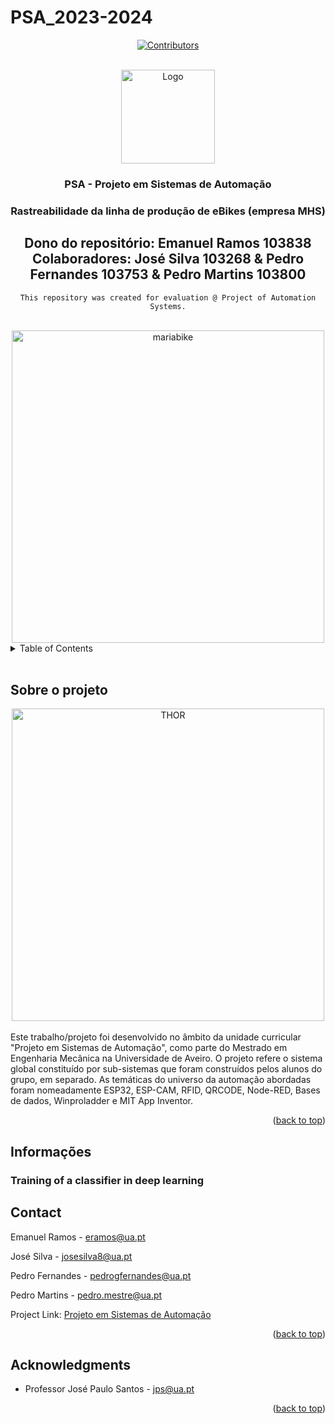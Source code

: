 # PSA_2023-2024
<!-- Improved compatibility of back to top link: See: https://github.com/othneildrew/Best-README-Template/pull/73 -->
<a name="readme-top"></a>
<!--
*** Thanks for checking out the Best-README-Template. If you have a suggestion
*** that would make this better, please fork the repo and create a pull request
*** or simply open an issue with the tag "enhancement".
*** Don't forget to give the project a star!
*** Thanks again! Now go create something AMAZING! :D
-->



<!-- PROJECT SHIELDS -->
<!--
*** I'm using markdown "reference style" links for readability.
*** Reference links are enclosed in brackets [ ] instead of parentheses ( ).
*** See the bottom of this document for the declaration of the reference variables
*** for contributors-url, forks-url, etc. This is an optional, concise syntax you may use.
*** https://www.markdownguide.org/basic-syntax/#reference-style-links
-->
<div align="center">

[![Contributors][contributors-shield]][contributors-url]




<!-- PROJECT LOGO -->
<br />

  <a href="https://github.com/eramos1234/PSA-2024-turma-P4-GX">
    <img src="images/LogoUA.jpg" alt="Logo" height="150">
  </a>

<h3 align="center">PSA - Projeto em Sistemas de Automação</h3>
<h3 align="center">Rastreabilidade da linha de produção de eBikes (empresa MHS) </h3>

<h2><b> Dono do repositório: Emanuel Ramos 103838
<br>Colaboradores: José Silva 103268  &  Pedro Fernandes 103753  &  Pedro Martins 103800 </b></h2>

  <p align="center">
  
    This repository was created for evaluation @ Project of Automation Systems.

  </p>
</div>
<br>

<div align="center">
<img  src="images/mariabike.png" alt="mariabike" height="500">
</div>

<!-- TABLE OF CONTENTS -->
<details>
  <summary>Table of Contents</summary>
  <ol>
    <li>
      <a href="#about-the-assignment">Sobre o projeto</a>
    </li>
     <li>
      <a href="#Informações">Informações</a>
    </li>
    <li><a href="#contact">Contact</a></li>
    <li><a href="#acknowledgments">Acknowledgments</a></li>
  </ol>
</details>
<br>



<!-- ABOUT THE ASSIGNMENT -->
## Sobre o projeto
<div align="center">
<img  src="images/example1.png" alt="THOR" height="500">
</div>
<br>
Este trabalho/projeto foi desenvolvido no âmbito da unidade curricular "Projeto em Sistemas de Automação", como parte do Mestrado em Engenharia Mecânica na Universidade de Aveiro. O projeto refere o sistema global constituído por sub-sistemas que foram construídos pelos alunos do grupo, em separado. As temáticas do universo da automação abordadas foram nomeadamente ESP32, ESP-CAM, RFID, QRCODE, Node-RED, Bases de dados, Winproladder e MIT App Inventor.

<p align="right">(<a href="#readme-top">back to top</a>)</p>



<!-- ### Built With

* [![Next][Next.js]][Next-url]
* [![React][React.js]][React-url]
* [![Vue][Vue.js]][Vue-url]
* [![Angular][Angular.io]][Angular-url]
* [![Svelte][Svelte.dev]][Svelte-url]
* [![Laravel][Laravel.com]][Laravel-url]
* [![Bootstrap][Bootstrap.com]][Bootstrap-url]
* [![JQuery][JQuery.com]][JQuery-url]

<p align="right">(<a href="#readme-top">back to top</a>)</p> -->



<!-- Informações -->
## Informações
### Training of a classifier in deep learning




<!-- CONTACT -->
## Contact
Emanuel Ramos - eramos@ua.pt


José Silva - josesilva8@ua.pt


Pedro Fernandes - pedrogfernandes@ua.pt


Pedro Martins - pedro.mestre@ua.pt


Project Link: [Projeto em Sistemas de Automação](https://github.com/eramos1234/PSA-2024-turma-P4-GX)

<p align="right">(<a href="#readme-top">back to top</a>)</p>



<!-- ACKNOWLEDGMENTS -->
## Acknowledgments

* Professor José Paulo Santos - jps@ua.pt

<p align="right">(<a href="#readme-top">back to top</a>)</p>



<!-- MARKDOWN LINKS & IMAGES -->
<!-- https://www.markdownguide.org/basic-syntax/#reference-style-links -->
[contributors-shield]: https://img.shields.io/github/contributors/RobutlerAlberto/RobutlerAlberto.svg?style=for-the-badge
[contributors-url]: https://github.com/mestrinio/SAVI_Trabalho2/graphs/contributors
[product-screenshot]: docs/logo.png
